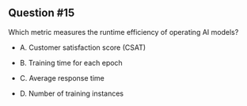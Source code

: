 ## Question #15

 Which metric measures the runtime efficiency of operating AI models?

- A. Customer satisfaction score (CSAT)

- B. Training time for each epoch

- C. Average response time

- D. Number of training instances